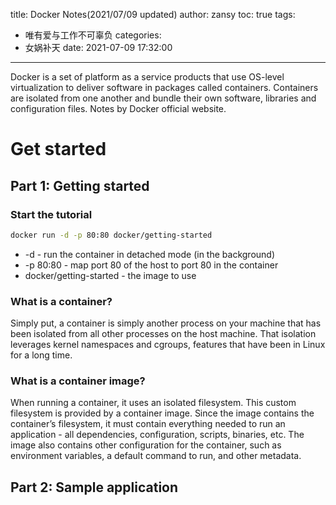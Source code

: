 title: Docker Notes(2021/07/09 updated)
author: zansy
toc: true
tags:
  - 唯有爱与工作不可辜负
categories:
  - 女娲补天
date: 2021-07-09 17:32:00
---
Docker is a set of platform as a service products that use OS-level virtualization to deliver software in packages called containers. Containers are isolated from one another and bundle their own software, libraries and configuration files. Notes by Docker official website.
<!--more-->
# Get started
## Part 1: Getting started
### Start the tutorial
```bash
docker run -d -p 80:80 docker/getting-started
```
- -d - run the container in detached mode (in the background)
- -p 80:80 - map port 80 of the host to port 80 in the container
- docker/getting-started - the image to use

### What is a container?
Simply put, a container is simply another process on your machine that has been isolated from all other processes on the host machine. That isolation leverages kernel namespaces and cgroups, features that have been in Linux for a long time. 

### What is a container image?
When running a container, it uses an isolated filesystem. This custom filesystem is provided by a container image. Since the image contains the container’s filesystem, it must contain everything needed to run an application - all dependencies, configuration, scripts, binaries, etc. The image also contains other configuration for the container, such as environment variables, a default command to run, and other metadata.

## Part 2: Sample application